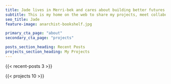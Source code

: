 ```yaml
---
title: Jade lives in Merri-bek and cares about building better futures.
subtitle: This is my home on the web to share my projects, meet collaborators, and learn how to live as if the planet is on the line.
seo_title: Jade
feature-image: anarchist-bookshelf.jpg

primary_cta_page: "about"
secondary_cta_page: "projects"

posts_section_heading: Recent Posts
projects_section_heading: My Projects
---
```

{{< recent-posts 3 >}}

{{< projects 10 >}}